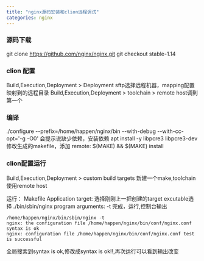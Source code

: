 ```yaml
---
title: "nginx源码安装和clion远程调试"
categories: nginx
---
```


### 源码下载
git clone https://github.com/nginx/nginx.git
git checkout stable-1.14


### clion 配置
Build,Execution,Deployment > Deployment 
sftp选择远程机器，mapping配置映射到的远程目录
Build,Execution,Deployment > toolchain > remote host调到第一个



### 编译
./configure --prefix=/home/happen/nginx/bin --with-debug --with-cc-opt='-g -O0'
会提示说缺少依赖，安装依赖
apt install -y libpcre3 libpcre3-dev
修改生成的makefile，添加
remote:
    $(MAKE) && $(MAKE) install

### clion配置运行
Build,Execution,Deployment > custom build targets
新建一个make,toolchain使用remote host

运行： Makefile Application 
target: 选择刚刚上一把创建的target 
excutable选择 ./bin/sbin/nginx 
program arguments: -t
完成，运行,控制台输出
```
/home/happen/nginx/bin/sbin/nginx -t
nginx: the configuration file /home/happen/nginx/bin/conf/nginx.conf syntax is ok
nginx: configuration file /home/happen/nginx/bin/conf/nginx.conf test is successful
```
全局搜索到syntax is ok,修改成syntax is ok!!,再次运行可以看到输出改变